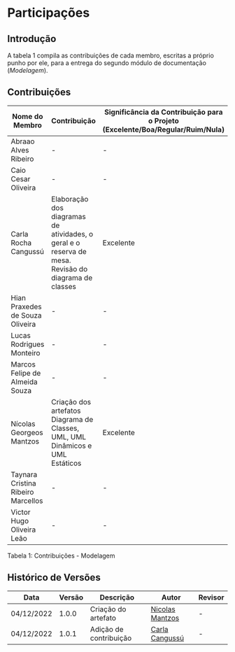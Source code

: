 # Participações

## Introdução

A tabela 1 compila as contribuições de cada membro, escritas a próprio punho por ele, para a entrega do segundo módulo de documentação (*Modelagem*).

## Contribuições

| Nome do Membro                     | Contribuição                                                                  | Significância da Contribuição para o Projeto (Excelente/Boa/Regular/Ruim/Nula) |
|------------------------------------|-------------------------------------------------------------------------------|--------------------------------------------------------------------------------|
| Abraao Alves Ribeiro               | -                                                                             | -                                                                              |
| Caio Cesar Oliveira                | -                                                                             | -                                                                              |
| Carla Rocha Cangussú               | Elaboração dos diagramas de atividades, o geral e o reserva de mesa. Revisão do diagrama de classes| Excelente                                                  |
| Hian Praxedes de Souza Oliveira    | -                                                                             | -                                                                              |
| Lucas Rodrigues Monteiro           | -                                                                             | -                                                                              |
| Marcos Felipe de Almeida Souza     | -                                                                             | -                                                                              |
| Nícolas Georgeos Mantzos           | Criação dos artefatos Diagrama de Classes, UML, UML Dinâmicos e UML Estáticos | Excelente                                                                      |
| Taynara Cristina Ribeiro Marcellos | -                                                                             | -                                                                              |
| Victor Hugo Oliveira Leão          | -                                                                             | -                                                                              |

Tabela 1: Contribuições - Modelagem

## Histórico de Versões

| Data       | Versão | Descrição           | Autor                                         | Revisor |
|------------|  ----  |---------------------|-----------------------------------------------|---------|
| 04/12/2022 |  1.0.0 | Criação do artefato | [Nicolas Mantzos](https://github.com/ngm1450) | -       |
| 04/12/2022 |  1.0.1 | Adição de contribuição |[Carla Cangussú](https://github.com/Carlacangussu) |- |
